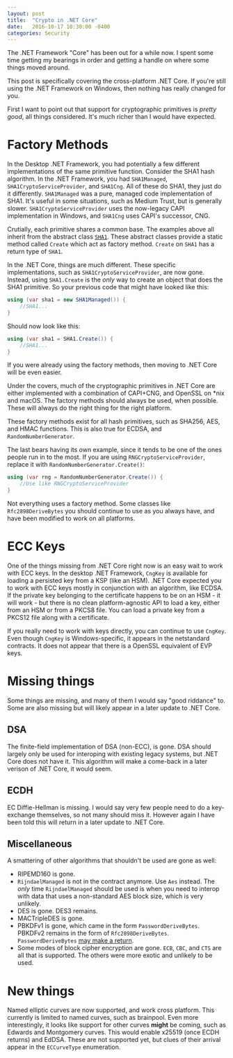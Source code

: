```yaml
---
layout: post
title:  "Crypto in .NET Core"
date:   2016-10-17 10:30:00 -0400
categories: Security
---
```


The .NET Framework "Core" has been out for a while now. I spent some time
getting my bearings in order and getting a handle on where some things moved
around.

This post is specifically covering the cross-platform .NET Core. If you're
still using the .NET Framework on Windows, then nothing has really changed for
you.

First I want to point out that support for cryptographic primitives is *pretty
good*, all things considered. It's much richer than I would have expected.


# Factory Methods

In the Desktop .NET Framework, you had potentially a few different
implementations of the same primitive function. Consider the SHA1 hash
algorithm. In the .NET Framework, you had `SHA1Managed`,
`SHA1CryptoServiceProvider`, and `SHA1Cng`. All of these do SHA1, they just
do it differently. `SHA1Managed` was a pure, managed code implementation of
SHA1. It's useful in some situations, such as Medium Trust, but is generally
slower. `SHA1CryptoServiceProvider` uses the now-legacy CAPI implementation in
Windows, and `SHA1Cng` uses CAPI's successor, CNG.

Crutially, each primitive shares a common base. The examples above all inherit
from the abstract class [`SHA1`][1]. These abstract classes provide a static
method called `Create` which act as factory method. `Create` on `SHA1` has a
return type of `SHA1`.

In the .NET Core, things are much different. These specific implementations,
such as `SHA1CryptoServiceProvider`, are now gone. Instead, using `SHA1.Create`
is the *only* way to create an object that does the SHA1 primitive. So your
previous code that might have looked like this:

```csharp
using (var sha1 = new SHA1Managed()) {
    //SHA1...
}
```

Should now look like this:

```csharp
using (var sha1 = SHA1.Create()) {
    //SHA1...
}
```

If you were already using the factory methods, then moving to .NET Core will
be even easier.

Under the covers, much of the cryptographic primitives in .NET Core are either
implemented with a combination of CAPI+CNG, and OpenSSL on *nix and macOS.
The factory methods should always be used, when possible. These will always do
the right thing for the right platform.

These factory methods exist for all hash primitives, such as SHA256, AES,
and HMAC functions. This is also true for ECDSA, and `RandomNumberGenerator`.

The last bears having its own example, since it tends to be one of the ones people
run in to the most. If you are using `RNGCryptoServiceProvider`, replace it with
`RandomNumberGenerator.Create()`:

```csharp
using (var rng = RandomNumberGenerator.Create()) {
    //Use like RNGCryptoServiceProvider
}
```

Not everything uses a factory method. Some classes like `Rfc2898DeriveBytes`
you should continue to use as you always have, and have been modified to work on
all platforms.


# ECC Keys

One of the things missing from .NET Core right now is an easy wait to work with
ECC keys. In the desktop .NET Framework, `CngKey` is available for loading a
persisted key from a KSP (like an HSM). .NET Core expected you to work with
ECC keys mostly in conjunction with an algorithm, like ECDSA. If the private key
belonging to the certificate happens to be on an HSM - it will work - but there
is no clean platform-agnostic API to load a key, either from an HSM or from
a PKCS8 file. You can load a private key from a PKCS12 file along with a
certificate.

If you really need to work with keys directly, you can continue to use `CngKey`.
Even though `CngKey` is Windows-specific, it appears in the netstandard
contracts. It does not appear that there is a OpenSSL equivalent of EVP keys.

# Missing things

Some things are missing, and many of them I would say "good riddance" to. Some
are also missing but will likely appear in a later update to .NET Core.

## DSA

The finite-field implementation of DSA (non-ECC), is gone. DSA should largely
only be used for interoping with existing legacy systems, but .NET Core does not
have it. This algorithm will make a come-back in a later verison of .NET Core,
it would seem.

## ECDH

EC Diffie-Hellman is missing. I would say very few people need to do a
key-exchange themselves, so not many should miss it. However again I have been
told this will return in a later update to .NET Core.

## Miscellaneous

A smattering of other algorithms that shouldn't be used are gone as well:

* RIPEMD160 is gone. 
* `RijndaelManaged` is not in the contract anymore. Use `Aes` instead. The
*only* time `RijndaelManaged` should be used is when you need to interop with
data that uses a non-standard AES block size, which is very unlikely.
* DES is gone. DES3 remains.
* MACTripleDES is gone.
* PBKDFv1 is gone, which came in the form `PasswordDeriveBytes`. PBKDFv2 remains
in the form of `Rfc2898DeriveBytes`. `PasswordDeriveBytes`
[may make a return][2].
* Some modes of block cipher encryption are gone. `ECB`, `CBC`, and `CTS` are
all that is supported. The others were more exotic and unlikely to be used.

# New things

Named elliptic curves are now supported, and work cross platform. This currently
is limited to named curves, such as brainpool. Even more interestingly, it looks
like support for other curves **might** be coming, such as Edwards and
Montgomery curves. This would enable x25519 (once ECDH returns) and EdDSA. These
are not supported yet, but clues of their arrival appear in the `ECCurveType`
enumeration.



[1]: https://msdn.microsoft.com/en-us/library/system.security.cryptography.sha1(v=vs.110).aspx 
[2]: https://github.com/dotnet/corefx/issues/11118